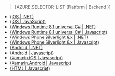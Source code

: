 > [AZURE.SELECTOR-LIST (Platform | Backend )]
- [(iOS | .NET)](../articles/mobile-services-dotnet-backend-ios-get-started-data.md)
- [(iOS | JavaScript)](../articles/mobile-services-ios-get-started-data.md)
- [(Windows Runtime 8.1 universal C# | .NET)](../articles/mobile-services-dotnet-backend-windows-universal-dotnet-get-started-data.md)
- [(Windows Runtime 8.1 universal C# | Javascript)](../articles/mobile-services-javascript-backend-windows-universal-dotnet-get-started-data.md)
- [(Windows Phone Silverlight 8.x | .NET)](../articles/mobile-services-dotnet-backend-windows-phone-get-started-data.md)
- [(Windows Phone Silverlight 8.x | Javascript)](../articles/mobile-services-windows-phone-get-started-data.md)
- [(Android | .NET)](../articles/mobile-services-dotnet-backend-android-get-started-data.md)
- [(Android | Javascript)](../articles/mobile-services-android-get-started-data.md)
- [(Xamarin.iOS | Javascript)](../articles/partner-xamarin-mobile-services-ios-get-started-data.md)
- [(Xamarin.Android | Javascript)](../articles/partner-xamarin-mobile-services-android-get-started-data.md)
- [(HTML | Javascript)](../articles/mobile-services-html-get-started-data.md)

<!---HONumber=July15_HO2-->